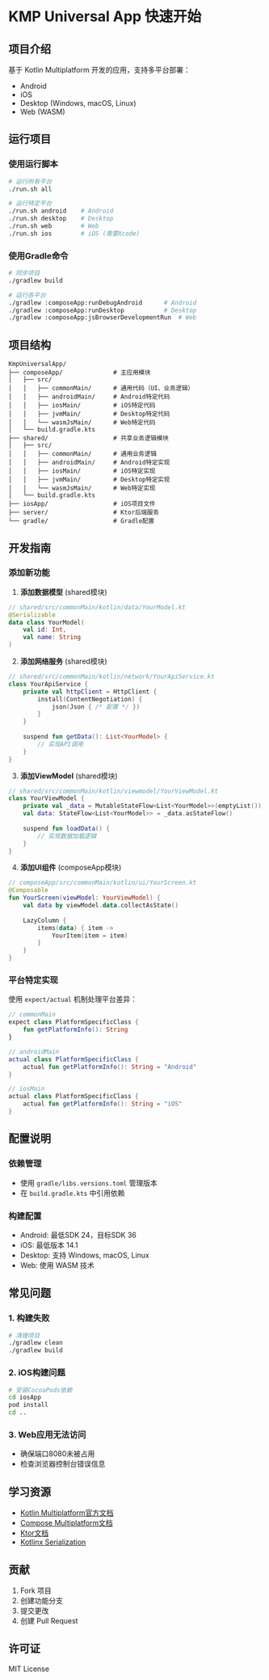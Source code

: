 # KMP Universal App 快速开始

## 项目介绍

基于 Kotlin Multiplatform 开发的应用，支持多平台部署：
- Android
- iOS  
- Desktop (Windows, macOS, Linux)
- Web (WASM)

## 运行项目

### 使用运行脚本
```bash
# 运行所有平台
./run.sh all

# 运行特定平台
./run.sh android    # Android
./run.sh desktop    # Desktop
./run.sh web        # Web
./run.sh ios        # iOS (需要Xcode)
```

### 使用Gradle命令
```bash
# 同步项目
./gradlew build

# 运行各平台
./gradlew :composeApp:runDebugAndroid      # Android
./gradlew :composeApp:runDesktop           # Desktop
./gradlew :composeApp:jsBrowserDevelopmentRun  # Web
```

## 项目结构

```
KmpUniversalApp/
├── composeApp/              # 主应用模块
│   ├── src/
│   │   ├── commonMain/      # 通用代码（UI、业务逻辑）
│   │   ├── androidMain/     # Android特定代码
│   │   ├── iosMain/         # iOS特定代码
│   │   ├── jvmMain/         # Desktop特定代码
│   │   └── wasmJsMain/      # Web特定代码
│   └── build.gradle.kts
├── shared/                  # 共享业务逻辑模块
│   ├── src/
│   │   ├── commonMain/      # 通用业务逻辑
│   │   ├── androidMain/     # Android特定实现
│   │   ├── iosMain/         # iOS特定实现
│   │   ├── jvmMain/         # Desktop特定实现
│   │   └── wasmJsMain/      # Web特定实现
│   └── build.gradle.kts
├── iosApp/                  # iOS项目文件
├── server/                  # Ktor后端服务
└── gradle/                  # Gradle配置
```

## 开发指南

### 添加新功能

1. **添加数据模型** (shared模块)
```kotlin
// shared/src/commonMain/kotlin/data/YourModel.kt
@Serializable
data class YourModel(
    val id: Int,
    val name: String
)
```

2. **添加网络服务** (shared模块)
```kotlin
// shared/src/commonMain/kotlin/network/YourApiService.kt
class YourApiService {
    private val httpClient = HttpClient {
        install(ContentNegotiation) {
            json(Json { /* 配置 */ })
        }
    }
    
    suspend fun getData(): List<YourModel> {
        // 实现API调用
    }
}
```

3. **添加ViewModel** (shared模块)
```kotlin
// shared/src/commonMain/kotlin/viewmodel/YourViewModel.kt
class YourViewModel {
    private val _data = MutableStateFlow<List<YourModel>>(emptyList())
    val data: StateFlow<List<YourModel>> = _data.asStateFlow()
    
    suspend fun loadData() {
        // 实现数据加载逻辑
    }
}
```

4. **添加UI组件** (composeApp模块)
```kotlin
// composeApp/src/commonMain/kotlin/ui/YourScreen.kt
@Composable
fun YourScreen(viewModel: YourViewModel) {
    val data by viewModel.data.collectAsState()
    
    LazyColumn {
        items(data) { item ->
            YourItem(item = item)
        }
    }
}
```

### 平台特定实现

使用 `expect/actual` 机制处理平台差异：

```kotlin
// commonMain
expect class PlatformSpecificClass {
    fun getPlatformInfo(): String
}

// androidMain
actual class PlatformSpecificClass {
    actual fun getPlatformInfo(): String = "Android"
}

// iosMain  
actual class PlatformSpecificClass {
    actual fun getPlatformInfo(): String = "iOS"
}
```

## 配置说明

### 依赖管理
- 使用 `gradle/libs.versions.toml` 管理版本
- 在 `build.gradle.kts` 中引用依赖

### 构建配置
- Android: 最低SDK 24，目标SDK 36
- iOS: 最低版本 14.1
- Desktop: 支持 Windows, macOS, Linux
- Web: 使用 WASM 技术

## 常见问题

### 1. 构建失败
```bash
# 清理项目
./gradlew clean
./gradlew build
```

### 2. iOS构建问题
```bash
# 安装CocoaPods依赖
cd iosApp
pod install
cd ..
```

### 3. Web应用无法访问
- 确保端口8080未被占用
- 检查浏览器控制台错误信息

## 学习资源

- [Kotlin Multiplatform官方文档](https://kotlinlang.org/docs/multiplatform.html)
- [Compose Multiplatform文档](https://www.jetbrains.com/lp/compose-multiplatform/)
- [Ktor文档](https://ktor.io/)
- [Kotlinx Serialization](https://github.com/Kotlin/kotlinx.serialization)

## 贡献

1. Fork 项目
2. 创建功能分支
3. 提交更改
4. 创建 Pull Request

## 许可证

MIT License
